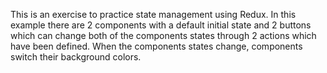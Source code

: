 This is an exercise to practice state management using Redux. 
In this example there are 2 components with a default initial state and 2 buttons which can change both of the components states through 2 actions which have been defined.
When the components states change, components switch their background colors.
